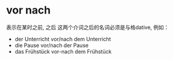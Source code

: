 # vor nach
表示在某时之前, 之后
这两个介词之后的名词必须是与格dative, 例如：
- der Unterricht
vor/nach dem Unterricht
- die Pause
vor/nach der Pause
- das Frühstück
vor-nach dem Frühstück